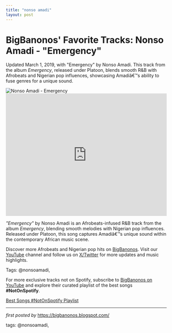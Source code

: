 ```yaml
---
title: "nonso amadi"
layout: post
---
```

<!-- Post Title -->
<h1 >BigBanonos' Favorite Tracks: Nonso Amadi - "Emergency"</h1> <!-- Introductory Text -->
<p >Updated March 1, 2019, with "Emergency" by Nonso Amadi. This track from the album <em>Emergency</em>, released under Platoon, blends smooth R&B with Afrobeats and Nigerian pop influences, showcasing Amadiâ€™s ability to fuse genres for a unique sound.</p> <!-- Featured Image -->
<div > <img src="https://www.okayafrica.com/media-library/nonso-amadi.jpg?id=33775200&width=1245&height=700&quality=85&coordinates=0%2C260%2C0%2C61" alt="Nonso Amadi - Emergency" />
</div> <!-- YouTube Video Embed -->
<div > <iframe width="100%" height="385" src="https://www.youtube.com/embed/aQKe5uSjTo8" title="Nonso Amadi - Emergency (Official Video)" frameborder="0" allow="accelerometer; autoplay; clipboard-write; encrypted-media; gyroscope; picture-in-picture; web-share" referrerpolicy="strict-origin-when-cross-origin" allowfullscreen></iframe>
</div> <!-- Song Information -->
<div > <p><em>"Emergency"</em> by Nonso Amadi is an Afrobeats-infused R&B track from the album <em>Emergency</em>, blending smooth melodies with Nigerian pop influences. Released under Platoon, this song captures Amadiâ€™s unique sound within the contemporary African music scene.</p>
</div> <!-- Footer Links -->
<div > <p>Discover more Afrobeats and Nigerian pop hits on <a href="https://bigbanonos.blogspot.com/" target="_blank">BigBanonos</a>. Visit our <a href="https://www.youtube.com/@BigBanonos" target="_blank">YouTube</a> channel and follow us on <a href="https://x.com/bigbanonos" target="_blank">X/Twitter</a> for more updates and music highlights.</p>
</div> <!-- Tags -->
<p >Tags: @nonsoamadi,</p>


<!--Subscribe and Playlist Links-->
<div>
    <p>For more exclusive tracks not on Spotify, subscribe to <a href="https://www.youtube.com/@BigBanonos" target="_blank">BigBanonos on YouTube</a> and explore their curated playlist of the best songs <strong>#NotOnSpotify</strong>.</p>
    <p><a href="https://www.youtube.com/playlist?list=PLtuNtuTatqI0kFahUCbtbfenC_ET5O_tr" target="_blank">Best Songs #NotOnSpotify Playlist<br /></a></p></div>

<hr />

<p><em>first posted by</em> <a href="https://bigbanonos.blogspot.com/" rel="noopener" target="_new">https://bigbanonos.blogspot.com/</a></p>

<p>tags: @nonsoamadi,</p>
